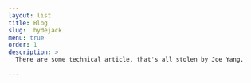 ```yaml
---
layout: list
title: Blog
slug:  hydejack  
menu: true
order: 1
description: >
  There are some technical article, that's all stolen by Joe Yang.

---
```

